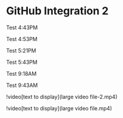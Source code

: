 # GitHub Integration 2

Test 4:43PM

Test 4:53PM

Test 5:21PM

Test 5:43PM

Test 9:18AM

Test 9:43AM

!video[text to display](large video file-2.mp4)

!video[text to display](large video file.mp4)
